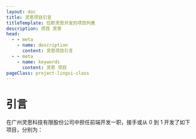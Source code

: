 ```yaml
---
layout: doc
title: 灵思项目引言
titleTemplate: 任职灵思开发的项目列表
description: 项目 灵思
head:
  - - meta
    - name: description
      content: 灵思项目引言
  - - meta
    - name: keywords
      content: 灵思 项目
pageClass: project-lingsi-class
---
```


# 引言

在广州灵思科技有限股份公司中担任前端开发一职，接手或从 0 到 1 开发了如下项目，分别为：

<BlogLis :items="[
  {
    title: '音果云音',
    link: '/project/lingsi/music/',
    description: '已上线，各端下载地址为：',
    subItems: [
      { title: '安卓-百度助手', link: 'https://mobile.baidu.com/item?pid=5000028289&source=appbaidu', pref: '安卓-百度助手：' },
      { title: 'h5 版', link: 'https://app.yinguokongjian.com/h5', pref: 'h5 版：' },
      { title: 'IOS AppStore', link: 'https://apps.apple.com/cn/app/音果云音/id6445878897', pref: 'IOS AppStore：' },
    ]
  },
  {
    title: '职技网',
    link: '/project/lingsi/职技网/',
    description: '已上线，通过关注公众号打开，地址为：',
    subItems: [
      { title: '职技网', link: 'http://www.zhijijob.com/client/#/' },
    ]
  },
  {
    title: '视频分销',
    link: '/project/lingsi/sale/',
    description: '已上线，关注公众号抓猫电商打开，小程序项目',
  },
  {
    title: '华润水泥',
    link: '/project/lingsi/水泥/',
    description: '内部使用的后台管理项目',
  },
  {
    title: 'CRM',
    link: '/project/lingsi/crm/',
    description: '内部使用的小程序项目',
  }
]" />
